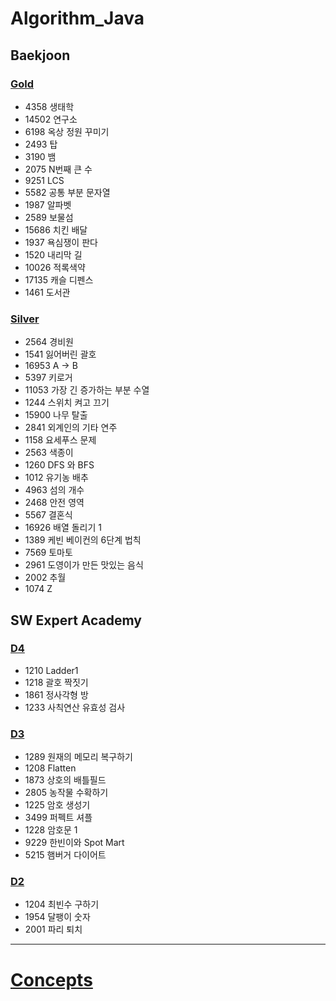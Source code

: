 # Algorithm_Java

## Baekjoon
### [Gold](https://github.com/ljiwoo59/algorithm_java/tree/master/Baekjoon/gold)
* 4358 생태학
* 14502 연구소
* 6198 옥상 정원 꾸미기
* 2493 탑
* 3190 뱀
* 2075 N번째 큰 수
* 9251 LCS
* 5582 공통 부분 문자열
* 1987 알파벳
* 2589 보물섬
* 15686 치킨 배달
* 1937 욕심쟁이 판다
* 1520 내리막 길
* 10026 적록색약
* 17135 캐슬 디펜스
* 1461 도서관

### [Silver](https://github.com/ljiwoo59/algorithm_java/tree/master/Baekjoon/silver)
* 2564 경비원
* 1541 잃어버린 괄호
* 16953 A -> B
* 5397 키로거
* 11053 가장 긴 증가하는 부분 수열
* 1244 스위치 켜고 끄기
* 15900 나무 탈출
* 2841 외계인의 기타 연주
* 1158 요세푸스 문제
* 2563 색종이
* 1260 DFS 와 BFS
* 1012 유기농 배추
* 4963 섬의 개수
* 2468 안전 영역
* 5567 결혼식
* 16926 배열 돌리기 1
* 1389 케빈 베이컨의 6단계 법칙
* 7569 토마토
* 2961 도영이가 만든 맛있는 음식
* 2002 추월
* 1074 Z

## SW Expert Academy
### [D4](https://github.com/ljiwoo59/Algorithm_Java/tree/master/SWAcademy/D4)
* 1210 Ladder1
* 1218 괄호 짝짓기
* 1861 정사각형 방
* 1233 사칙연산 유효성 검사

### [D3](https://github.com/ljiwoo59/algorithm_java/tree/master/SWAcademy/D3)
* 1289 원재의 메모리 복구하기
* 1208 Flatten
* 1873 상호의 배틀필드
* 2805 농작물 수확하기
* 1225 암호 생성기
* 3499 퍼펙트 셔플
* 1228 암호문 1
* 9229 한빈이와 Spot Mart
* 5215 햄버거 다이어트

### [D2](https://github.com/ljiwoo59/algorithm_java/tree/master/SWAcademy/D2)
* 1204 최빈수 구하기
* 1954 달팽이 숫자
* 2001 파리 퇴치

---
# [Concepts](https://github.com/ljiwoo59/Algorithm_Study)

